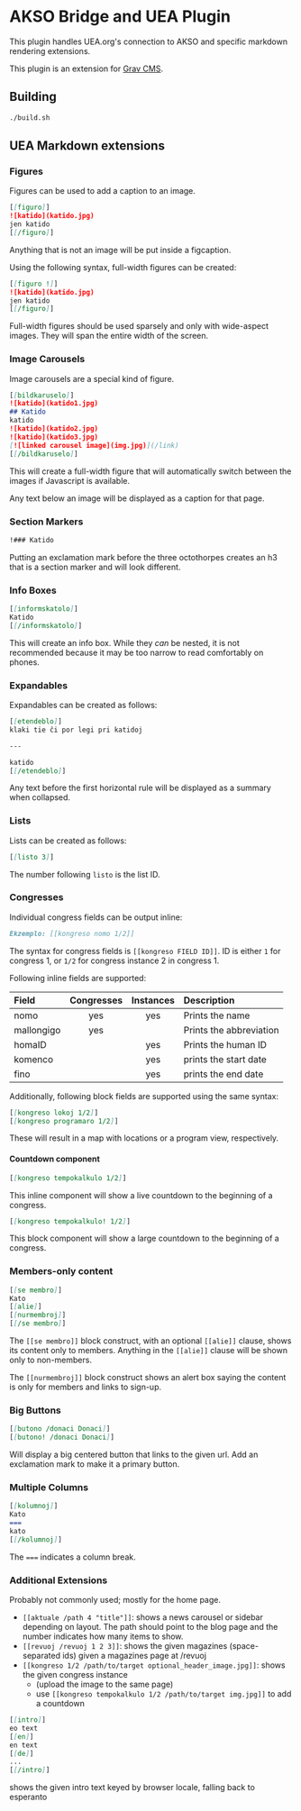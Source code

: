# AKSO Bridge and UEA Plugin
This plugin handles UEA.org's connection to AKSO and specific markdown rendering extensions.

This plugin is an extension for [Grav CMS](http://github.com/getgrav/grav).

## Building
```sh
./build.sh
```

## UEA Markdown extensions
### Figures
Figures can be used to add a caption to an image.

```md
[[figuro]]
![katido](katido.jpg)
jen katido
[[/figuro]]
```

Anything that is not an image will be put inside a figcaption.

Using the following syntax, full-width figures can be created:

```md
[[figuro !]]
![katido](katido.jpg)
jen katido
[[/figuro]]
```

Full-width figures should be used sparsely and only with wide-aspect images. They will span the entire width of the screen.

### Image Carousels
Image carousels are a special kind of figure.

```md
[[bildkaruselo]]
![katido](katido1.jpg)
## Katido
katido
![katido](katido2.jpg)
![katido](katido3.jpg)
[![linked carousel image](img.jpg)](/link)
[[/bildkaruselo]]
```

This will create a full-width figure that will automatically switch between the images if Javascript is available.

Any text below an image will be displayed as a caption for that page.

### Section Markers
```md
!### Katido
```

Putting an exclamation mark before the three octothorpes creates an h3 that is a section marker and will look different.

### Info Boxes
```md
[[informskatolo]]
Katido
[[/informskatolo]]
```

This will create an info box. While they *can* be nested, it is not recommended because it may be too narrow to read comfortably on phones.

### Expandables
Expandables can be created as follows:

```md
[[etendeblo]]
klaki tie ĉi por legi pri katidoj

---

katido
[[/etendeblo]]
```

Any text before the first horizontal rule will be displayed as a summary when collapsed.

### Lists
Lists can be created as follows:

```md
[[listo 3]]
```

The number following `listo` is the list ID.

### Congresses
Individual congress fields can be output inline:

```md
Ekzemplo: [[kongreso nomo 1/2]]
```

The syntax for congress fields is `[[kongreso FIELD ID]]`.
ID is either `1` for congress 1, or `1/2` for congress instance 2 in congress 1.

Following inline fields are supported:

| Field | Congresses | Instances | Description |
|:-|:-:|:-:|:-|
| nomo | yes | yes | Prints the name
| mallongigo | yes | | Prints the abbreviation
| homaID | | yes | Prints the human ID
| komenco | | yes | prints the start date
| fino | | yes | prints the end date

Additionally, following block fields are supported using the same syntax:

```md
[[kongreso lokoj 1/2]]
[[kongreso programaro 1/2]]
```

These will result in a map with locations or a program view, respectively.

#### Countdown component
```md
[[kongreso tempokalkulo 1/2]]
```

This inline component will show a live countdown to the beginning of a congress.

```md
[[kongreso tempokalkulo! 1/2]]
```

This block component will show a large countdown to the beginning of a congress.

### Members-only content
```md
[[se membro]]
Kato
[[alie]]
[[nurmembroj]]
[[/se membro]]
```

The `[[se membro]]` block construct, with an optional `[[alie]]` clause, shows its content only to members.
Anything in the `[[alie]]` clause will be shown only to non-members.

The `[[nurmembroj]]` block construct shows an alert box saying the content is only for members and links to sign-up.

### Big Buttons
```md
[[butono /donaci Donaci]]
[[butono! /donaci Donaci]]
```

Will display a big centered button that links to the given url.
Add an exclamation mark to make it a primary button.

### Multiple Columns
```md
[[kolumnoj]]
Kato
===
kato
[[/kolumnoj]]
```

The `===` indicates a column break.

### Additional Extensions
Probably not commonly used; mostly for the home page.

- `[[aktuale /path 4 "title"]]`: shows a news carousel or sidebar depending on layout. The path should point to the blog page and the number indicates how many items to show.
- `[[revuoj /revuoj 1 2 3]]`: shows the given magazines (space-separated ids) given a magazines page at /revuoj
- `[[kongreso 1/2 /path/to/target optional_header_image.jpg]]`: shows the given congress instance
    - (upload the image to the same page)
    - use `[[kongreso tempokalkulo 1/2 /path/to/target img.jpg]]` to add a countdown

```md
[[intro]]
eo text
[[en]]
en text
[[de]]
...
[[/intro]]
```

shows the given intro text keyed by browser locale, falling back to esperanto
